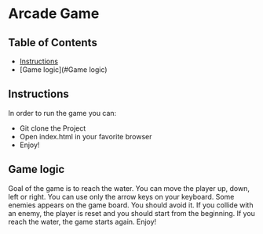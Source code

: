 # Arcade Game

## Table of Contents

* [Instructions](#Instructions)
* [Game logic](#Game logic)

## Instructions

In order to run the game you can:
* Git clone the Project
* Open index.html in your favorite browser
* Enjoy!

## Game logic

Goal of the game is to reach the water. You can move the player up, down, left
or right. You can use only the arrow keys on your keyboard.
Some enemies appears on the game board. You should avoid it. If you collide with
an enemy, the player is reset and you should start from the beginning.
If you reach the water, the game starts again.
Enjoy!
